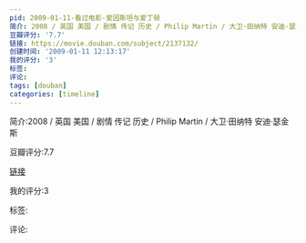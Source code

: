 ```yaml
---
pid: 2009-01-11-看过电影-爱因斯坦与爱丁顿
简介: 2008 / 英国 美国 / 剧情 传记 历史 / Philip Martin / 大卫·田纳特 安迪·瑟金斯
豆瓣评分: '7.7'
链接: https://movie.douban.com/subject/2137132/
创建时间: '2009-01-11 12:13:17'
我的评分: '3'
标签:
评论:
tags: [douban]
categories: [timeline]
---
```

简介:2008 / 英国 美国 / 剧情 传记 历史 / Philip Martin / 大卫·田纳特 安迪·瑟金斯

豆瓣评分:7.7

[链接](https://movie.douban.com/subject/2137132/)

我的评分:3

标签:

评论:

